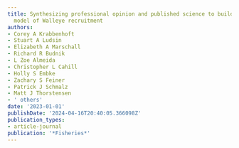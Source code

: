 ```yaml
---
title: Synthesizing professional opinion and published science to build a conceptual
  model of Walleye recruitment
authors:
- Corey A Krabbenhoft
- Stuart A Ludsin
- Elizabeth A Marschall
- Richard R Budnik
- L Zoe Almeida
- Christopher L Cahill
- Holly S Embke
- Zachary S Feiner
- Patrick J Schmalz
- Matt J Thorstensen
- ' others'
date: '2023-01-01'
publishDate: '2024-04-16T20:40:05.366098Z'
publication_types:
- article-journal
publication: '*Fisheries*'
---
```

